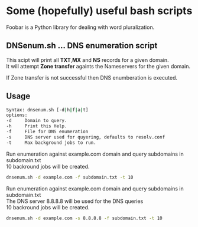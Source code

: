 # Some (hopefully) useful bash scripts

Foobar is a Python library for dealing with word pluralization.

## DNSenum.sh ... DNS enumeration script

This scipt will print all **TXT**,**MX** and **NS** records for a given domain.  
It will attempt **Zone transfer** againts the Nameservers for the given domain.

If Zone transfer is not successful then DNS enumberation is executed.

## Usage

```bash
Syntax: dnsenum.sh [-d|h|f|a|t]
options:
-d     Domain to query.
-h     Print this Help.
-f     File for DNS enumeration
-s     DNS server used for quyering, defaults to resolv.conf
-t     Max background jobs to run.
```
Run enumeration against example.com domain and query subdomains in subdomain.txt  
10 backround jobs will be created.
```bash
dnsenum.sh -d example.com -f subdomain.txt -t 10
```
Run enumeration against example.com domain and query subdomains in subdomain.txt  
The DNS server 8.8.8.8 will be used for the DNS queries  
10 backround jobs will be created.
```bash
dnsenum.sh -d example.com -s 8.8.8.8 -f subdomain.txt -t 10
```
